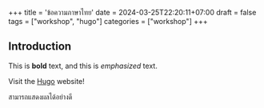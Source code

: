 +++
title = 'ข้อความภาษาไทย'
date = 2024-03-25T22:20:11+07:00
draft = false
tags = ["workshop", "hugo"]
categories = ["workshop"]
+++
## Introduction

This is **bold** text, and this is *emphasized* text.

Visit the [Hugo](https://gohugo.io) website!

สามารถแสดงผลได้อย่างดี
